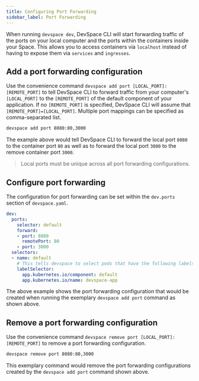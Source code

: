 ```yaml
---
title: Configuring Port Forwarding
sidebar_label: Port Forwarding
---
```


When running `devspace dev`, DevSpace CLI will start forwarding traffic of the ports on your local computer and the ports within the containers inside your Space. This allows you to access containers via `localhost` instead of having to expose them via `services` and `ingresses`.

## Add a port forwarding configuration
Use the convenience command `devspace add port [LOCAL_PORT]:[REMOTE_PORT]` to tell DevSpace CLI to forward traffic from your computer's `[LOCAL_PORT]` to the `[REMOTE_PORT]` of the default component of your application. If no `[REMOTE_PORT]` is specified, DevSpace CLI will assume that `[REMOTE_PORT]=[LOCAL_PORT]`. Multiple port mappings can be specified as comma-separated list.
```bash
devspace add port 8080:80,3000
```
The example above would tell DevSpace CLI to forward the local port `8080` to the container port `80` as well as to forward the local port `3000` to the remove container port `3000`.

> Local ports must be unique across all port forwarding configurations.

## Configure port forwarding
The configuration for port forwarding can be set within the `dev.ports` section of `devspace.yaml`.
```yaml
dev:
  ports:
    selector: default
    forward:
    - port: 8080
      remotePort: 80
    - port: 3000
  selectors:
  - name: default
    # This tells devspace to select pods that have the following labels
    labelSelector:
      app.kubernetes.io/component: default
      app.kubernetes.io/name: devspace-app
```
The above example shows the port forwarding configuration that would be created when running the exemplary `devspace add port` command as shown above.

## Remove a port forwarding configuration
Use the convenience command `devspace remove port [LOCAL_PORT]:[REMOTE_PORT]` to remove a port forwarding configuration.
```bash
devspace remove port 8080:80,3000
```
This exemplary command would remove the port forwarding configurations created by the `devspace add port` command shown above.

